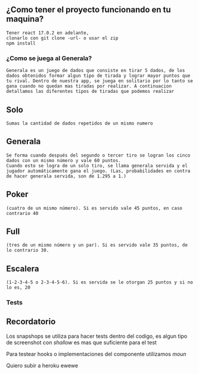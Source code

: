 ## ¿Como tener el proyecto funcionando en tu maquina?
    Tener react 17.0.2 en adelante, 
    clonarlo con git clone -url- o usar el zip
    npm install 

### ¿Como se juega al Generala?
    Generala es un juego de dados que consiste en tirar 5 dados, de los dados obtenidos formar algun tipo de tirada y lograr mayor puntos que tu rival. Dentro de nuestra app, se juega en solitario por lo tanto se gana cuando no quedan mas tiradas por realizar. A continuacion detallamos las diferentes tipos de tiradas que podemos realizar
## Solo 
    Sumas la cantidad de dados repetidos de un mismo numero 
## Generala
    Se forma cuando después del segundo o tercer tiro se logran los cinco dados con un mismo número y vale 60 puntos. 
    Cuando esto se logra de un solo tiro, se llama generala servida y el jugador automáticamente gana el juego. (Las, probabilidades en contra de hacer generala servida, son de 1.295 a 1.)
## Poker
    (cuatro de un mismo número). Si es servido vale 45 puntos, en caso contrario 40
## Full 
    (tres de un mismo número y un par). Si es servido vale 35 puntos, de lo contrario 30.
## Escalera 
    (1-2-3-4-5 o 2-3-4-5-6). Si es servida se le otorgan 25 puntos y si no lo es, 20


### Tests

## Recordatorio
Los snapshops se utiliza para hacer tests dentro del codigo, es algun tipo de screenshot
con *shallow* es mas que suficiente para el test

Para testear hooks o implementaciones del componente utilizamos *moun*

Quiero subir a heroku
ewewe
